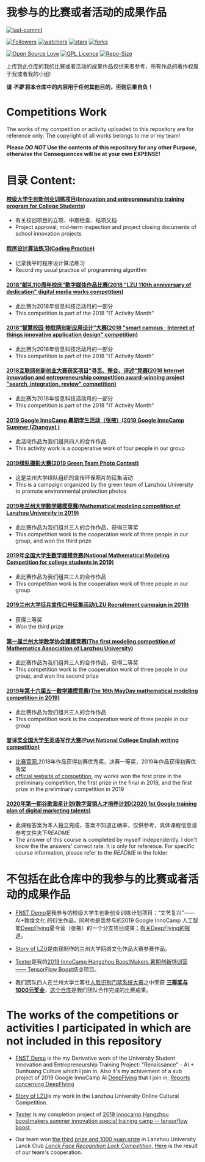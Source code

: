 # 我参与的比赛或者活动的成果作品

[![last-commit](https://img.shields.io/github/last-commit/HollowMan6/Competitions-Work)](../../graphs/commit-activity)

[![Followers](https://img.shields.io/github/followers/HollowMan6?style=social)](https://github.com/HollowMan6?tab=followers)
[![watchers](https://img.shields.io/github/watchers/HollowMan6/Competitions-Work?style=social)](../../watchers)
[![stars](https://img.shields.io/github/stars/HollowMan6/Competitions-Work?style=social)](../../stargazers)
[![forks](https://img.shields.io/github/forks/HollowMan6/Competitions-Work?style=social)](../../network/members)

[![Open Source Love](https://badges.frapsoft.com/os/v1/open-source.svg?v=103)](https://hollowman6.github.io/fund.html)
[![GPL Licence](https://badges.frapsoft.com/os/gpl/gpl.svg?v=103)](https://opensource.org/licenses/GPL-3.0/)
[![Repo-Size](https://img.shields.io/github/repo-size/HollowMan6/Competitions-Work.svg)](../../archive/master.zip)

上传到此仓库的我的比赛或者活动的成果作品仅供来者参考，所有作品的著作权属于我或者我的小组!

**请 ***不要*** 将本仓库中的内容用于任何其他目的，否则后果自负！**

# Competitions Work

The works of my competition or activity uploaded to this repository are for reference only. The copyright of all works belongs to me or my team!

**Please ***DO NOT*** Use the contents of this repository for any other Purpose, otherwise the Consequences will be at your own EXPENSE!**

# 目录 Content:

#### [校级大学生创新创业训练项目(Innovation and entrepreneurship training program for College Students)](校级大学生创新创业训练项目)

* 有关校创项目的立项、中期检查、结项文档
* Project approval, mid-term inspection and project closing documents of school innovation projects

#### [程序设计算法练习(Coding Practice)](程序设计算法练习)

* 记录我平时程序设计算法练习
* Record my usual practice of programming algorithm

#### [2018“献礼110周年校庆”数字媒体作品比赛(2018 "LZU 110th anniversary of dedication" digital media works competition)](2018“献礼110周年校庆”数字媒体作品比赛)

* 此比赛为2018年信息科技活动月的一部分
* This competition is part of the 2018 "IT Activity Month"

#### [2018“智慧校园·物联网创新应用设计”大赛(2018 "smart campus · Internet of things innovative application design" competition)](2018“智慧校园·物联网创新应用设计”大赛)

* 此比赛为2018年信息科技活动月的一部分
* This competition is part of the 2018 "IT Activity Month"

#### [2018互联网创新创业大赛获奖项目“寻觅、整合、评述”竞赛(2018 Internet innovation and entrepreneurship competition award-winning project "search, integration, review" competition)](2018互联网创新创业大赛获奖项目“寻觅、整合、评述”竞赛)

* 此比赛为2018年信息科技活动月的一部分
* This competition is part of the 2018 "IT Activity Month"

#### [2019 Google InnoCamp 暑期学生活动（张掖）(2019 Google InnoCamp Summer (Zhangye) )](2019%20Google%20InnoCamp%20暑期学生活动（张掖）)

* 此活动作品为我们组共四人的合作作品
* This activity work is a cooperative work of four people in our group

#### [2019绿队摄影大赛(2019 Green Team Photo Contest)](2019绿队摄影大赛)

* 这是兰州大学绿队组织的宣传环保照片的征集活动
* This is a campaign organized by the green team of Lanzhou University to promote environmental protection photos

#### [2019年兰州大学数学建模竞赛(Mathematical modeling competition of Lanzhou University in 2019)](2019年兰州大学数学建模竞赛)

* 此比赛作品为我们组共三人的合作作品，获得三等奖
* This competition work is the cooperation work of three people in our group, and won the third prize

#### [2019年全国大学生数学建模竞赛(National Mathematical Modeling Competition for college students in 2019)](2019年全国大学生数学建模竞赛)

* 此比赛作品为我们组共三人的合作作品
* This competition work is the cooperation work of three people in our group

#### [2019兰州大学征兵宣传口号征集活动(LZU Recruitment campaign in 2019)](2019征兵宣传口号征集活动)

* 获得三等奖
* Won the third prize

#### [第一届兰州大学数学协会建模竞赛(The first modeling competition of Mathematics Association of Lanzhou University)](第一届兰州大学数学协会建模竞赛)

* 此比赛作品为我们组共三人的合作作品，获得二等奖
* This competition work is the cooperation work of three people in our group, and won the second prize

#### [2019年第十六届五一数学建模竞赛(The 16th MayDay mathematical modeling competition in 2019)](2019五一建模)

* 此比赛作品为我们组共三人的合作作品
* This competition work is the cooperation work of three people in our group

#### [普译奖全国大学生英语写作大赛(Puyi National College English writing competition)](普译奖全国大学生英语写作大赛)

* [比赛官网](http://py.52jingsai.com/),2018年作品获得初赛优秀奖，决赛一等奖，2019年作品获得初赛优秀奖
* [official website of competition](http://py.52jingsai.com/), my works won the first prize in the preliminary competition, the first prize in the final in 2018, and the first prize in the preliminary competition in 2019

#### [2020年第一期谷歌海星计划(数字营销人才培养计划)(2020 1st Google training plan of digital marketing talents)](2020第一期谷歌海星计划)

* 此课程答案为本人独立完成，答案不知道正确率，仅供参考，具体课程信息请参考文件夹下*README*
* The answer of this course is completed by myself independently. I don't know the the answers' correct rate. It is only for reference. For specific course information, please refer to the *README* in the folder

# 不包括在此仓库中的我参与的比赛或者活动的成果作品

* [FNST Demo](https://hollowman6.github.io/StyleTrans/)是我参与的校级大学生创新创业训练计划项目：“文艺复兴”—— AI+敦煌文化 的衍生作品，同时也是我参与的2019 Google InnoCamp 人工智能[DeepFlying](https://github.com/dslab-deepflying/deepflying/tree/master/InnoCamp)夏令营（张掖）的一个分支项目成果；[有关DeepFlying的报道](http://news.lzu.edu.cn/c/201909/59389.html)。

* [Story of LZU](https://hollowman6.github.io/LZU/)是由我制作的兰州大学网络文化作品大赛参赛作品。

* [Texter](https://hollowman6.github.io/Texter/)是我的[2019 InnoCamp Hangzhou BoostMakers 暑期创新特训营 —— TensorFlow Boost](https://blackwalnut.tech/tfboost/introduce)结业项目。

* 我们团队四人在兰州大学兰客社[人脸识别门禁系统大赛](http://lanck.lzu.edu.cn/?p=456)之中荣获 **[三等奖与1000元奖金](http://lanck.lzu.edu.cn/?p=473)**，[这个仓库](https://github.com/HollowMan6/Lanck-Face-Recognition-Lock-Competition-Backend-Code)是我们团队合作完成的比赛成果。

# The works of the competitions or activities I participated in which are not included in this repository

* [FNST Demo](https://hollowman6.github.io/StyleTrans/) is the my Derivative work of the University Student Innovation and Entrepreneurship Training Project: "Renaissance" - AI + Dunhuang Culture which I join in. Also it's my achivement of a sub project of 2019 Google InnoCamp AI [DeepFlying](https://github.com/dslab-deepflying/deepflying/tree/master/InnoCamp) that I join in; [Reports concerning DeepFlying](http://news.lzu.edu.cn/c/201909/59389.html)

* [Story of LZU](https://hollowman6.github.io/LZU/)is my work in the Lanzhou University Online Cultural Competition.

* [Texter](https://hollowman6.github.io/Texter/) is my completion project of [2019 innocamp Hangzhou boostmakers summer innovation special training camp -- tensorflow boost](https://blackwalnut.tech/tfboost/introduction).

* Our team won [the third prize and 1000 yuan prize](http://lanck.lzu.edu.cn/?p=473) in Lanzhou University Lanck Club *[Lanck Face Recognition Lock Competition](http://lanck.lzu.edu.cn/?P=456)*, [Here](https://github.com/HollowMan6/Lanck-Face-Recognition-Lock-Competition-Backend-Code) is the result of our team's cooperation.
